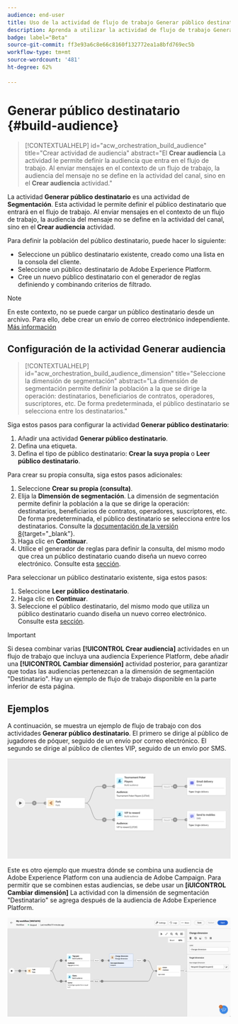 ```yaml
---
audience: end-user
title: Uso de la actividad de flujo de trabajo Generar público destinatario
description: Aprenda a utilizar la actividad de flujo de trabajo Generar público destinatario
badge: label="Beta"
source-git-commit: ff3e93a6c8e66c8160f132772ea1a8bfd769ec5b
workflow-type: tm+mt
source-wordcount: '481'
ht-degree: 62%

---
```



# Generar público destinatario {#build-audience}

>[!CONTEXTUALHELP]
>id="acw_orchestration_build_audience"
>title="Crear actividad de audiencia"
>abstract="El **Crear audiencia** La actividad le permite definir la audiencia que entra en el flujo de trabajo. Al enviar mensajes en el contexto de un flujo de trabajo, la audiencia del mensaje no se define en la actividad del canal, sino en el **Crear audiencia** actividad."


La actividad **Generar público destinatario** es una actividad de **Segmentación**. Esta actividad le permite definir el público destinatario que entrará en el flujo de trabajo. Al enviar mensajes en el contexto de un flujo de trabajo, la audiencia del mensaje no se define en la actividad del canal, sino en el **Crear audiencia** actividad.

Para definir la población del público destinatario, puede hacer lo siguiente:

* Seleccione un público destinatario existente, creado como una lista en la consola del cliente.
* Seleccione un público destinatario de Adobe Experience Platform.
* Cree un nuevo público destinatario con el generador de reglas definiendo y combinando criterios de filtrado.

>[!NOTE]
>
>En este contexto, no se puede cargar un público destinatario desde un archivo. Para ello, debe crear un envío de correo electrónico independiente. [Más información](../../audience/about-audiences.md)

<!--
The **Build audience** activity can be placed at the beginning of the workflow or after any other activity. Any activity can be placed after the **Build audience**.
-->

## Configuración de la actividad Generar audiencia

>[!CONTEXTUALHELP]
>id="acw_orchestration_build_audience_dimension"
>title="Seleccione la dimensión de segmentación"
>abstract="La dimensión de segmentación permite definir la población a la que se dirige la operación: destinatarios, beneficiarios de contratos, operadores, suscriptores, etc. De forma predeterminada, el público destinatario se selecciona entre los destinatarios."


Siga estos pasos para configurar la actividad **Generar público destinatario**:

1. Añadir una actividad **Generar público destinatario**.
1. Defina una etiqueta.
1. Defina el tipo de público destinatario: **Crear la suya propia** o **Leer público destinatario**.

Para crear su propia consulta, siga estos pasos adicionales:

1. Seleccione **Crear su propia (consulta)**.
1. Elija la **Dimensión de segmentación**. La dimensión de segmentación permite definir la población a la que se dirige la operación: destinatarios, beneficiarios de contratos, operadores, suscriptores, etc. De forma predeterminada, el público destinatario se selecciona entre los destinatarios. Consulte la [documentación de la versión 8](https://experienceleague.adobe.com/docs/campaign/automation/workflows/introduction/wf-type/targeting-workflows.html?lang=es#targeting-and-filtering-dimensions){target="_blank"}.
1. Haga clic en **Continuar**.
1. Utilice el generador de reglas para definir la consulta, del mismo modo que crea un público destinatario cuando diseña un nuevo correo electrónico. Consulte esta [sección](../../audience/segment-builder.md).

Para seleccionar un público destinatario existente, siga estos pasos:

1. Seleccione **Leer público destinatario**.
1. Haga clic en **Continuar**.
1. Seleccione el público destinatario, del mismo modo que utiliza un público destinatario cuando diseña un nuevo correo electrónico. Consulte esta [sección](../../audience/add-audience.md).

>[!IMPORTANT]
>
>Si desea combinar varias **[!UICONTROL Crear audiencia]** actividades en un flujo de trabajo que incluya una audiencia Experience Platform, debe añadir una **[!UICONTROL Cambiar dimensión]** actividad posterior, para garantizar que todas las audiencias pertenezcan a la dimensión de segmentación &quot;Destinatario&quot;. Hay un ejemplo de flujo de trabajo disponible en la parte inferior de esta página.

## Ejemplos

A continuación, se muestra un ejemplo de flujo de trabajo con dos actividades **Generar público destinatario**. El primero se dirige al público de jugadores de póquer, seguido de un envío por correo electrónico. El segundo se dirige al público de clientes VIP, seguido de un envío por SMS.

![](../assets/workflow-audience-example.png)

Este es otro ejemplo que muestra dónde se combina una audiencia de Adobe Experience Platform con una audiencia de Adobe Campaign. Para permitir que se combinen estas audiencias, se debe usar un **[iUICONTROL Cambiar dimensión]** La actividad con la dimensión de segmentación &quot;Destinatario&quot; se agrega después de la audiencia de Adobe Experience Platform.

![](../assets/workflow-audience-aep.png)
